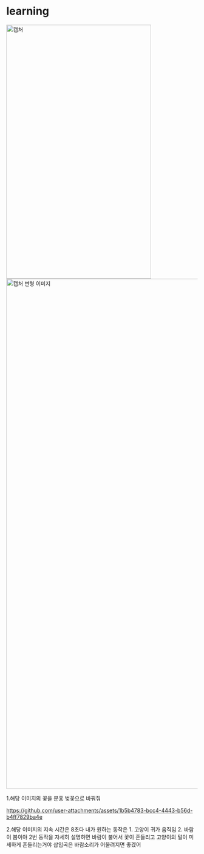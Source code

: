 # learning
<img width="381" height="669" alt="캡처" src="https://github.com/user-attachments/assets/98d66e22-6aec-447f-bed9-ec3fff1c0c93" />
<img width="768" height="1344" alt="캡처 변형 이미지" src="https://github.com/user-attachments/assets/507b313c-8c8c-4a81-9e5d-c1598f95a81c" />

1.해당 이미지의 꽃을 분홍 벚꽃으로 바꿔줘


https://github.com/user-attachments/assets/1b5b4783-bcc4-4443-b56d-b4ff7829ba4e


2.해당 이미지의 지속 시간은 8초다 내가 원하는 동작은 1. 고양이 귀가 움직임 2. 바람이 붐이야 2번 동작을 자세히 설명하면 바람이 불어서 꽃이 흔들리고 고양이의 털이 미세하게 흔들리는거야 삽입곡은 바람소리가 어울려지면 좋겠어
